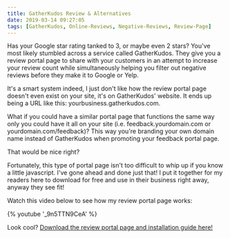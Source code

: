 ```yaml
---
title: GatherKudos Review & Alternatives
date: 2019-03-14 09:27:05
tags: [GatherKudos, Online-Reviews, Negative-Reviews, Review-Page]
---
```


Has your Google star rating tanked to 3, or maybe even 2 stars? You've most likely stumbled across a service called GatherKudos. They give you a review portal page to share with your customers in an attempt to increase your review count while simultaneously helping you filter out negative reviews before they make it to Google or Yelp.

It's a smart system indeed, I just don't like how the review portal page doesn't even exist on your site, it's on GatherKudos' website. It ends up being a URL like this: yourbusiness.gatherkudos.com.

What if you could have a similar portal page that functions the same way only you could have it all on your site (i.e. feedback.yourdomain.com or yourdomain.com/feedback)? This way you're branding your own domain name instead of GatherKudos when promoting your feedback portal page.

That would be nice right?

Fortunately, this type of portal page isn't too difficult to whip up if you know a little javascript. I've gone ahead and done just that! I put it together for my readers here to download for free and use in their business right away, anyway they see fit!

Watch this video below to see how my review portal page works:

<div class="video">
{% youtube '_9n5TTN9CeA' %}
</div>

Look cool? [Download the review portal page and installation guide here!](https://www.stevelongoria.net/reviewsystem.zip)